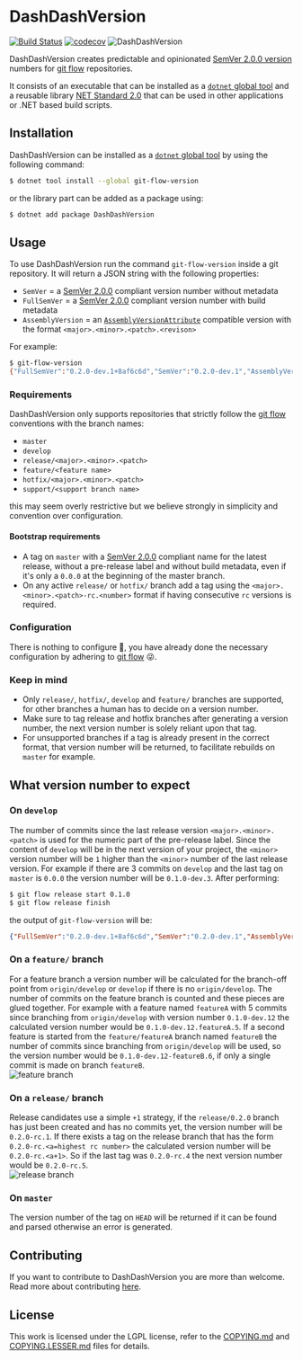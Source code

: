 # DashDashVersion

[![Build Status](https://dev.azure.com/basbossink0470/DashDashVersion/_apis/build/status/hightechict.DashDashVersion?branchName=feature/azure-pipeline)](https://dev.azure.com/basbossink0470/DashDashVersion/_build/latest?definitionId=1&branchName=feature/azure-pipeline)
[![codecov](https://codecov.io/gh/hightechict/DashDashVersion/branch/azure-pipeline/graph/badge.svg)](https://codecov.io/gh/hightechict/DashDashVersion)
![DashDashVersion](https://img.shields.io/nuget/v/dashdashversion.svg)

DashDashVersion creates predictable and opinionated [SemVer 2.0.0 version][SemVer2] numbers for [git flow][gitFlow] repositories.

It consists of an executable that can be installed as a [`dotnet` global tool][globalTool] and a reusable library [NET Standard 2.0](https://docs.microsoft.com/en-us/dotnet/standard/net-standard) that can be used in other applications or .NET based build scripts.

## Installation

DashDashVersion can be installed as a [`dotnet` global tool][globalTool] by using the following command:

```bash
$ dotnet tool install --global git-flow-version
```

or the library part can be added as a package using:

```bash
$ dotnet add package DashDashVersion
```

## Usage

To use DashDashVersion run the command `git-flow-version` inside a git repository.
It will return a JSON string with the following properties:

* `SemVer` = a [SemVer 2.0.0][SemVer2] compliant version number without metadata
* `FullSemVer` = a [SemVer 2.0.0][SemVer2] compliant version number with build metadata
* `AssemblyVersion` = an [`AssemblyVersionAttribute`](https://docs.microsoft.com/en-us/dotnet/api/system.reflection.assemblyversionattribute?view=netstandard-2.0) compatible version with the format `<major>.<minor>.<patch>.<revison>`

For example:
```bash
$ git-flow-version
{"FullSemVer":"0.2.0-dev.1+8af6c6d","SemVer":"0.2.0-dev.1","AssemblyVersion":"0.2.0.128"}
```

### Requirements

DashDashVersion only supports repositories that strictly follow the [git flow][gitFlow] conventions with the branch names:

* `master`
* `develop`
* `release/<major>.<minor>.<patch>`
* `feature/<feature name>`
* `hotfix/<major>.<minor>.<patch>`
* `support/<support branch name>`

this may seem overly restrictive but we believe strongly in simplicity and convention over configuration.

#### Bootstrap requirements

* A tag on `master` with a [SemVer 2.0.0][SemVer2] compliant name for the latest release, without a pre-release label and without build metadata, even if it's only a `0.0.0` at the beginning of the master branch.
* On any active `release/` or `hotfix/` branch add a tag using the  `<major>.<minor>.<patch>-rc.<number>` format if having consecutive `rc` versions is required.

### Configuration

There is nothing to configure 🙌, you have already done the necessary configuration by adhering to [git flow][gitFlow] 😜.

### Keep in mind

* Only `release/`, `hotfix/`, `develop` and `feature/` branches are supported, for other branches a human has to decide on a version number.
* Make sure to tag release and hotfix branches after generating a version number, the next version number is solely reliant upon that tag.
* For unsupported branches if a tag is already present in the correct format, that version number will be returned, to facilitate rebuilds on `master` for example.

## What version number to expect

### On `develop`

The number of commits since the last release version `<major>.<minor>.<patch>` is used for the numeric part of the pre-release label. Since the content of `develop` will be in the next version of your project, the `<minor>` version number will be `1` higher than the `<minor>` number of the last release version.
For example if there are 3 commits on `develop` and the last tag on `master` is `0.0.0` the version number will be `0.1.0-dev.3`.
After performing:

```bash
$ git flow release start 0.1.0
$ git flow release finish
```
the output of `git-flow-version` will be:

```json
{"FullSemVer":"0.2.0-dev.1+8af6c6d","SemVer":"0.2.0-dev.1","AssemblyVersion":"0.2.0.128"}
```

### On a `feature/` branch

For a feature branch a version number will be calculated for the branch-off point from `origin/develop` or `develop` if there is no `origin/develop`. The number of commits on the feature branch is counted and these pieces are glued together.
For example with a feature named `featureA` with 5 commits since branching from `origin/develop` with version number `0.1.0-dev.12` the calculated version number would be `0.1.0-dev.12.featureA.5`.
If a second feature is started from the `feature/featureA` branch named `featureB` the number of commits since branching from `origin/develop` will be used, so the version number would be `0.1.0-dev.12-featureB.6`, if only a single commit is made on branch `featureB`.  
![feature branch](https://raw.githubusercontent.com/hightechict/DashDashVersion/develop/doc/images/feature.svg?sanitize=true)

### On a `release/` branch

Release candidates use a simple `+1` strategy, if the `release/0.2.0` branch has just been created and has no commits yet, the version number will be `0.2.0-rc.1`.
If there exists a tag on the release branch that has the form `0.2.0-rc.<a=highest rc number>` the calculated version number will be `0.2.0-rc.<a+1>`.
So if the last tag was `0.2.0-rc.4` the next version number would be `0.2.0-rc.5`.  
![release branch](https://raw.githubusercontent.com/hightechict/DashDashVersion/develop/doc/images/release.svg?sanitize=true)

### On `master`

The version number of the tag on `HEAD` will be returned if it can be found and parsed otherwise an error is generated.

## Contributing

If you want to contribute to DashDashVersion you are more than welcome.  
Read more about contributing [here][contribute].

## License

This work is licensed under the LGPL license, refer to the [COPYING.md][license] and [COPYING.LESSER.md][licenseExtension] files for details.

[license]: https://github.com/dashdashversion/COPYING.md
[licenseExtension]: https://github.com/dashdashversion/COPYING.LESSER.md
[SemVer2]: https://semver.org/
[gitFlow]: https://nl.atlassian.com/git/tutorials/comparing-workflows/gitflow-workflow
[globalTool]: https://docs.microsoft.com/en-us/dotnet/core/tools/global-tools
[source]: https://github.com/dashdashversion
[contribute]: https://github.com/dashdashversion/CONTRIBUTING.md 
